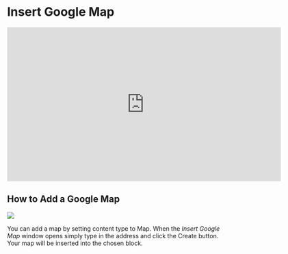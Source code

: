 # Insert Google Map

<iframe src="https://player.vimeo.com/video/174627936" width="640" height="360" frameborder="0" webkitallowfullscreen mozallowfullscreen allowfullscreen></iframe>

## How to Add a Google Map

![](images/Selection_447.png)

You can add a map by setting content type to Map. When the _Insert Google Map_ window opens simply type in the address and 
click the Create button. Your map will be inserted into the chosen block.

